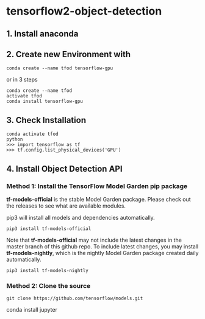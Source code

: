 # tensorflow2-object-detection

## 1. Install anaconda

## 2. Create new Environment with 

```
conda create --name tfod tensorflow-gpu
```
or in 3 steps 
```
conda create --name tfod
activate tfod
conda install tensorflow-gpu
```
## 3. Check Installation
```
conda activate tfod
python
>>> import tensorflow as tf
>>> tf.config.list_physical_devices('GPU')
```
## 4. Install Object Detection API
### Method 1: Install the TensorFlow Model Garden pip package

**tf-models-official** is the stable Model Garden package. Please check out the releases to see what are available modules.

pip3 will install all models and dependencies automatically.
```
pip3 install tf-models-official
```
Note that **tf-models-official** may not include the latest changes in the master branch of this github repo. To include latest changes, you may install **tf-models-nightly**, which is the nightly Model Garden package created daily automatically.
```
pip3 install tf-models-nightly
```
### Method 2: Clone the source
```
git clone https://github.com/tensorflow/models.git
```

conda install jupyter
